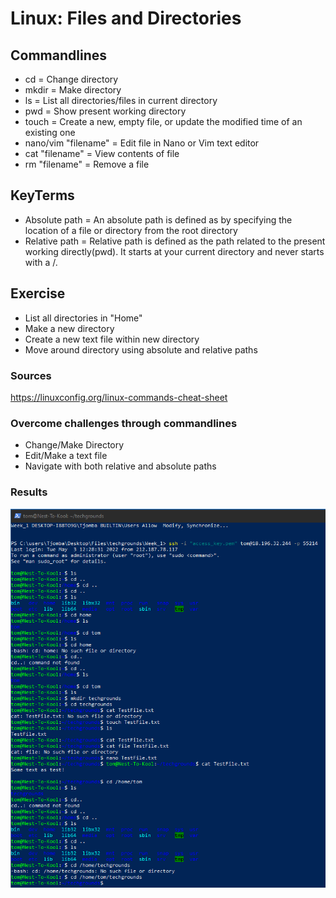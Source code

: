 # Linux: Files and Directories

## Commandlines
- cd = Change directory
- mkdir = Make directory
- ls = List all directories/files in current directory
- pwd = Show present working directory
- touch = Create a new, empty file, or update the modified time of an existing one
- nano/vim "filename" = Edit file in Nano or Vim text editor
- cat "filename" = View contents of file
- rm "filename" = Remove a file

## KeyTerms
- Absolute path = An absolute path is defined as by specifying the location of a file or directory from the root directory
- Relative path = Relative path is defined as the path related to the present working directly(pwd). It starts at your current directory and never starts with a /.

## Exercise
- List all directories in "Home"
- Make a new directory
- Create a new text file within new directory
- Move around directory using absolute and relative paths

### Sources
https://linuxconfig.org/linux-commands-cheat-sheet

### Overcome challenges through commandlines
- Change/Make Directory
- Edit/Make a text file
- Navigate with both relative and absolute paths

### Results
![](../00_includes/LNX-02/SS_Files_and_Directories.png "Using commandlines to change/make Directories, textfiles and navigating through directories")
